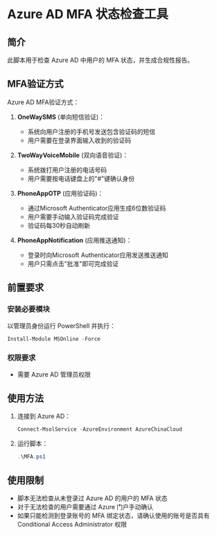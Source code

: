 # Azure AD MFA 状态检查工具

## 简介

此脚本用于检查 Azure AD 中用户的 MFA 状态，并生成合规性报告。

## MFA验证方式

Azure AD MFA验证方式：

1. **OneWaySMS** (单向短信验证)：
   - 系统向用户注册的手机号发送包含验证码的短信
   - 用户需要在登录界面输入收到的验证码

2. **TwoWayVoiceMobile** (双向语音验证)：
   - 系统拨打用户注册的电话号码
   - 用户需要按电话键盘上的"#"键确认身份

3. **PhoneAppOTP** (应用验证码)：
   - 通过Microsoft Authenticator应用生成6位数验证码
   - 用户需要手动输入验证码完成验证
   - 验证码每30秒自动刷新

4. **PhoneAppNotification** (应用推送通知)：
   - 登录时向Microsoft Authenticator应用发送推送通知
   - 用户只需点击"批准"即可完成验证

## 前置要求

### 安装必要模块

以管理员身份运行 PowerShell 并执行：

```powershell
Install-Module MSOnline -Force
```

### 权限要求

- 需要 Azure AD 管理员权限

## 使用方法

1. 连接到 Azure AD：

    ```powershell
    Connect-MsolService -AzureEnvironment AzureChinaCloud
    ```

2. 运行脚本：

    ```powershell
    .\MFA.ps1
    ```

## 使用限制

- 脚本无法检查从未登录过 Azure AD 的用户的 MFA 状态
- 对于无法检查的用户需要通过 Azure 门户手动确认
- 如果只能检测到登录账号的 MFA 绑定状态，请确认使用的账号是否具有 Conditional Access Administrator 权限
